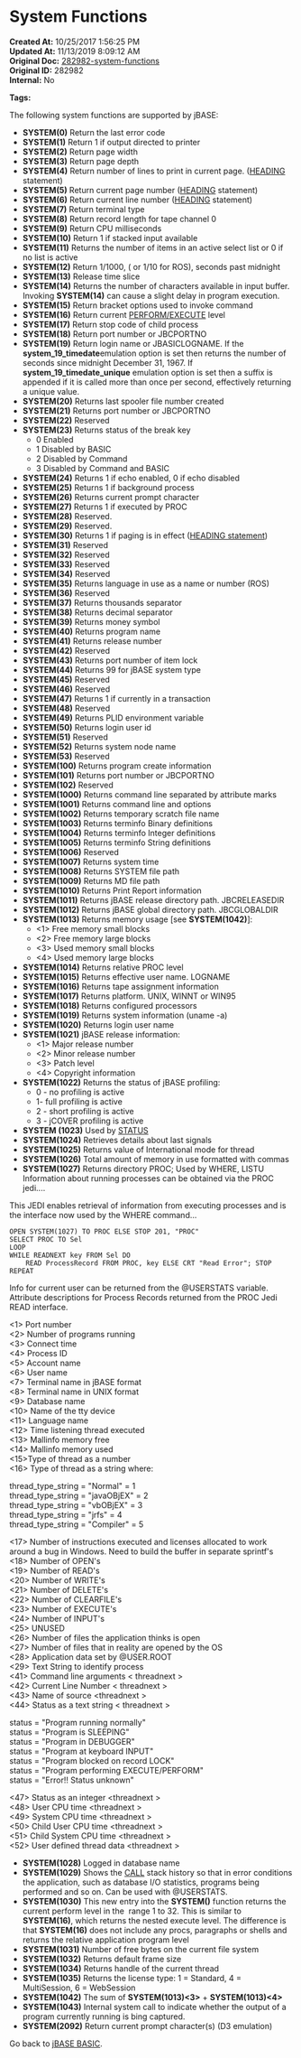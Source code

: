 # System Functions

**Created At:** 10/25/2017 1:56:25 PM  
**Updated At:** 11/13/2019 8:09:12 AM  
**Original Doc:** [282982-system-functions](https://docs.jbase.com/36868-jbase-basic/282982-system-functions)  
**Original ID:** 282982  
**Internal:** No  

**Tags:**
<badge text='jbcglobaldir' vertical='middle' />
<badge text='jbcreleasedir' vertical='middle' />
<badge text='trace' vertical='middle' />
<badge text='stack' vertical='middle' />

The following system functions are supported by jBASE:

- **SYSTEM(0)** Return the last error code
- **SYSTEM(1)** Return 1 if output directed to printer
- **SYSTEM(2)** Return page width
- **SYSTEM(3)** Return page depth
- **SYSTEM(4)** Return number of lines to print in current page. ([HEADING](./../heading) statement)
- **SYSTEM(5)** Return current page number ([HEADING](./../heading) statement)
- **SYSTEM(6)** Return current line number ([HEADING](./../heading) statement)
- **SYSTEM(7)** Return terminal type
- **SYSTEM(8)** Return record length for tape channel 0
- **SYSTEM(9)** Return CPU milliseconds
- **SYSTEM(10)** Return 1 if stacked input available
- **SYSTEM(11)** Returns the number of items in an active select list or 0 if no list is active
- **SYSTEM(12)** Return 1/1000, ( or 1/10 for ROS), seconds past midnight
- **SYSTEM(13)** Release time slice
- **SYSTEM(14)** Returns the number of characters available in input buffer. Invoking **SYSTEM(14)** can cause a slight delay in program execution.
- **SYSTEM(15)** Return bracket options used to invoke command
- **SYSTEM(16)** Return current [PERFORM/EXECUTE](./../execute) level
- **SYSTEM(17)** Return stop code of child process
- **SYSTEM(18)** Return port number or JBCPORTNO
- **SYSTEM(19)** Return login name or JBASICLOGNAME. If the **system\_19\_timedate**emulation option is set then returns the number of seconds since midnight December 31, 1967. If **system\_19\_timedate\_unique** emulation option is set then a suffix is appended if it is called more than once per second, effectively returning a unique value.
- **SYSTEM(20)** Returns last spooler file number created
- **SYSTEM(21)** Returns port number or JBCPORTNO
- **SYSTEM(22)** Reserved
- **SYSTEM(23)** Returns status of the break key  
  - 0 Enabled
  - 1 Disabled by BASIC
  - 2 Disabled by Command
  - 3 Disabled by Command and BASIC
- **SYSTEM(24)** Returns 1 if echo enabled, 0 if echo disabled
- **SYSTEM(25)** Returns 1 if background process
- **SYSTEM(26)** Returns current prompt character
- **SYSTEM(27)** Returns 1 if executed by PROC
- **SYSTEM(28)** Reserved.
- **SYSTEM(29)** Reserved.
- **SYSTEM(30)** Returns 1 if paging is in effect ([HEADING statement](./../heading))
- **SYSTEM(31)** Reserved
- **SYSTEM(32)** Reserved
- **SYSTEM(33)** Reserved
- **SYSTEM(34)** Reserved
- **SYSTEM(35)** Returns language in use as a name or number (ROS)
- **SYSTEM(36)** Reserved
- **SYSTEM(37)** Returns thousands separator
- **SYSTEM(38)** Returns decimal separator
- **SYSTEM(39)** Returns money symbol
- **SYSTEM(40)** Returns program name
- **SYSTEM(41)** Returns release number
- **SYSTEM(42)** Reserved
- **SYSTEM(43)** Returns port number of item lock
- **SYSTEM(44)** Returns 99 for jBASE system type
- **SYSTEM(45)** Reserved
- **SYSTEM(46)** Reserved
- **SYSTEM(47)** Returns 1 if currently in a transaction
- **SYSTEM(48)** Reserved
- **SYSTEM(49)** Returns PLID environment variable
- **SYSTEM(50)** Returns login user id
- **SYSTEM(51)** Reserved
- **SYSTEM(52)** Returns system node name
- **SYSTEM(53)** Reserved
- **SYSTEM(100)** Returns program create information
- **SYSTEM(101)** Returns port number or JBCPORTNO
- **SYSTEM(102)** Reserved
- **SYSTEM(1000)** Returns command line separated by attribute marks
- **SYSTEM(1001)** Returns command line and options
- **SYSTEM(1002)** Returns temporary scratch file name
- **SYSTEM(1003)** Returns terminfo Binary definitions
- **SYSTEM(1004)** Returns terminfo Integer definitions
- **SYSTEM(1005)** Returns terminfo String definitions
- **SYSTEM(1006)** Reserved
- **SYSTEM(1007)** Returns system time
- **SYSTEM(1008)** Returns SYSTEM file path
- **SYSTEM(1009)** Returns MD file path
- **SYSTEM(1010)** Returns Print Report information
- **SYSTEM(1011)** Returns jBASE release directory path. JBCRELEASEDIR
- **SYSTEM(1012)** Returns jBASE global directory path. JBCGLOBALDIR
- **SYSTEM(1013)** Returns memory usage [see **SYSTEM(1042)**]:
  - &lt;1&gt; Free memory small blocks
  - &lt;2&gt; Free memory large blocks
  - &lt;3&gt; Used memory small blocks
  - &lt;4&gt; Used memory large blocks
- **SYSTEM(1014)** Returns relative PROC level
- **SYSTEM(1015)** Returns effective user name. LOGNAME
- **SYSTEM(1016)** Returns tape assignment information
- **SYSTEM(1017)** Returns platform. UNIX, WINNT or WIN95
- **SYSTEM(1018)** Returns configured processors
- **SYSTEM(1019)** Returns system information (uname -a)
- **SYSTEM(1020)** Returns login user name
- **SYSTEM(1021)** jBASE release information:
  - &lt;1&gt; Major release number
  - &lt;2&gt; Minor release number
  - &lt;3&gt; Patch level
  - &lt;4&gt; Copyright information
- **SYSTEM(1022)** Returns the status of jBASE profiling:
  - 0 - no profiling is active
  - 1- full profiling is active
  - 2 - short profiling is active
  - 3 - jCOVER profiling is active
- **SYSTEM (1023)** Used by [STATUS](./../status-function)
- **SYSTEM(1024)** Retrieves details about last signals
- **SYSTEM(1025)** Returns value of International mode for thread
- **SYSTEM(1026)** Total amount of memory in use formatted with commas
- **SYSTEM(1027)** Returns directory PROC; Used by WHERE, LISTU Information about running processes can be obtained via the PROC jedi....

This JEDI enables retrieval of information from executing processes and is the interface now used by the WHERE command...

```
OPEN SYSTEM(1027) TO PROC ELSE STOP 201, "PROC"
SELECT PROC TO Sel
LOOP
WHILE READNEXT key FROM Sel DO
    READ ProcessRecord FROM PROC, key ELSE CRT "Read Error"; STOP
REPEAT
```

Info for current user can be returned from the @USERSTATS variable. Attribute descriptions for Process Records returned from the PROC Jedi READ interface.

&lt;1&gt; Port number  
&lt;2&gt; Number of programs running  
&lt;3&gt; Connect time  
&lt;4&gt; Process ID  
&lt;5&gt; Account name  
&lt;6&gt; User name  
&lt;7&gt; Terminal name in jBASE format  
&lt;8&gt; Terminal name in UNIX format  
&lt;9&gt; Database name  
&lt;10&gt; Name of the tty device  
&lt;11&gt; Language name  
&lt;12&gt; Time listening thread executed  
&lt;13&gt; Mallinfo memory free  
&lt;14&gt; Mallinfo memory used  
&lt;15&gt;Type of thread as a number  
&lt;16&gt; Type of thread as a string where:  

thread\_type\_string = "Normal" = 1  
thread\_type\_string = "javaOBjEX" = 2  
thread\_type\_string = "vbOBjEX" = 3  
thread\_type\_string = "jrfs" = 4  
thread\_type\_string = "Compiler" = 5  

&lt;17&gt; Number of instructions executed and licenses allocated to work around a bug in Windows. Need to build the buffer in separate sprintf's  
&lt;18&gt; Number of OPEN's  
&lt;19&gt; Number of READ's  
&lt;20&gt; Number of WRITE's  
&lt;21&gt; Number of DELETE's  
&lt;22&gt; Number of CLEARFILE's  
&lt;23&gt; Number of EXECUTE's  
&lt;24&gt; Number of INPUT's  
&lt;25&gt; UNUSED  
&lt;26&gt; Number of files the application thinks is open  
&lt;27&gt; Number of files that in reality are opened by the OS  
&lt;28&gt; Application data set by @USER.ROOT  
&lt;29&gt; Text String to identify process  
&lt;41&gt; Command line arguments &lt; threadnext &gt;  
&lt;42&gt; Current Line Number &lt; threadnext &gt;  
&lt;43&gt; Name of source &lt;threadnext &gt;  
&lt;44&gt; Status as a text string &lt; threadnext &gt;

status = "Program running normally"  
status = "Program is SLEEPING"  
status = "Program in DEBUGGER"  
status = "Program at keyboard INPUT"  
status = "Program blocked on record LOCK"  
status = "Program performing EXECUTE/PERFORM"  
status = "Error!! Status unknown"  

&lt;47&gt; Status as an integer &lt;threadnext &gt;  
&lt;48&gt; User CPU time &lt;threadnext &gt;  
&lt;49&gt; System CPU time &lt;threadnext &gt;  
&lt;50&gt; Child User CPU time &lt;threadnext &gt;  
&lt;51&gt; Child System CPU time &lt;threadnext &gt;  
&lt;52&gt; User defined thread data &lt;threadnext &gt;  

- **SYSTEM(1028)** Logged in database name
- **SYSTEM(1029)** Shows the [CALL](./../call) stack history so that in error conditions the application, such as database I/O statistics, programs being performed and so on. Can be used with @USERSTATS.
- **SYSTEM(1030)** This new entry into the **SYSTEM()** function returns the current perform level in the  range 1 to 32. This is similar to **SYSTEM(16)**, which returns the nested execute level. The difference is that **SYSTEM(16)** does not include any procs, paragraphs or shells and returns the relative application program level
- **SYSTEM(1031)** Number of free bytes on the current file system
- **SYSTEM(1032)** Returns default frame size
- **SYSTEM(1034)** Returns handle of the current thread
- **SYSTEM(1035)** Returns the license type: 1 = Standard, 4 = MultiSession, 6 = WebSession
- **SYSTEM(1042)** The sum of **SYSTEM(1013)&lt;3&gt;** + **SYSTEM(1013)&lt;4&gt;**
- **SYSTEM(1043)** Internal system call to indicate whether the output of a program currently running is bing captured.
- **SYSTEM(2092)** Return current prompt character(s) (D3 emulation)

Go back to [jBASE BASIC](./../jbase-basic-programmers-reference-guide).
